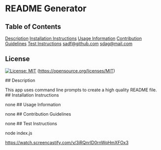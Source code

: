 # README Generator

  ## Table of Contents
  [Description](#description) 
  [Installation Instructions](#installationInstructions)
  [Usage Information](#usageInformation)
  [Contribution Guidelines](#contributionGuidelines)
  [Test Instructions](#testInstructions)
sadf@github.com
sdag@mail.com
## License
[![License: MIT](https://img.shields.io/badge/License-MIT-yellow.svg)](https://opensource.org/licenses/MIT)
(https://opensource.org/licenses/MIT)

<a name="#description"/>## Description

This app uses command line prompts to create a high quality README file.
<a name="#installationInstructions"/>## Installation Instructions

none
<a name="#usageInformation"/>## Usage Information

none
<a name="#contributionGuidelines"/>## Contribution Guidelines

none
<a name="#testInstructions"/>## Test Instructions

node index.js

https://watch.screencastify.com/v/3iRQnrID0rnWqHmXFOx3